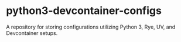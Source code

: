 # python3-devcontainer-configs
A repository for storing configurations utilizing Python 3, Rye, UV, and Devcontainer setups.
